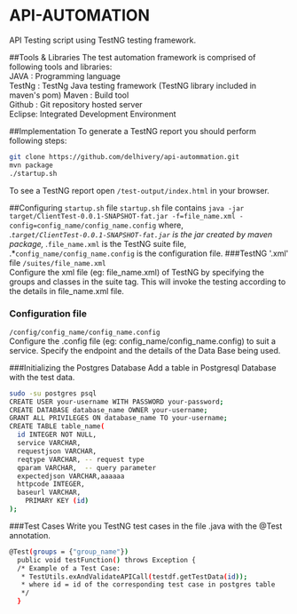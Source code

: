 API-AUTOMATION
==============

API Testing script using TestNG testing framework.

##Tools & Libraries
The test automation framework is comprised of following tools and libraries: <br />
JAVA   : Programming language  
TestNg : TestNg Java testing framework (TestNG library included in maven's pom)
Maven  : Build tool <br />
Github : Git repository hosted server  
Eclipse: Integrated Development Environment 

##Implementation
To generate a TestNG report you should perform following steps:
```bash
git clone https://github.com/delhivery/api-autommation.git
mvn package
./startup.sh
```
To see a TestNG report open `/test-output/index.html` in your browser.

##Configuring `startup.sh` file
`startup.sh` file contains 
`java -jar target/ClientTest-0.0.1-SNAPSHOT-fat.jar -f=file_name.xml -config=config_name/config_name.config` where, <br />
.*`target/ClientTest-0.0.1-SNAPSHOT-fat.jar` is the jar created by maven package,
.*`file_name.xml` is the TestNG suite file,
.*`config_name/config_name.config` is the configuration file.
###TestNG '.xml' file
`/suites/file_name.xml` <br />
Configure the xml file (eg: file_name.xml) of TestNG by specifying the groups and classes in the suite tag. This will invoke the testing according to the details in file_name.xml file.

### Configuration file 
`/config/config_name/config_name.config` <br />
Configure the .config file (eg: config_name/config_name.config) to suit a service. Specify the endpoint and the details of the Data Base being used.

###Initializing the Postgres Database
Add a table in Postgresql Database with the test data.
```bash
sudo -su postgres psql
CREATE USER your-username WITH PASSWORD your-password;
CREATE DATABASE database_name OWNER your-username;
GRANT ALL PRIVILEGES ON database_name TO your-username;
CREATE TABLE table_name(
  id INTEGER NOT NULL,
  service VARCHAR,
  requestjson VARCHAR,
  reqtype VARCHAR, -- request type
  qparam VARCHAR,  -- query parameter
  expectedjson VARCHAR,aaaaaa
  httpcode INTEGER,
  baseurl VARCHAR,
    PRIMARY KEY (id)
);
```

###Test Cases
Write you TestNG test cases in the file .java with the @Test annotation.
```bash
@Test(groups = {"group_name"})
  public void testFunction() throws Exception {
  /* Example of a Test Case:
   * TestUtils.exAndValidateAPICall(testdf.getTestData(id));
   * where id = id of the corresponding test case in postgres table
   */
  }
```

